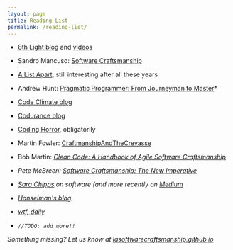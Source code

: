 ```yaml
---
layout: page
title: Reading List
permalink: /reading-list/
---
```


* [8th Light blog](https://blog.8thlight.com/) and [videos](https://vimeo.com/eighthlight)

* Sandro Mancuso: [Software Craftsmanship](https://leanpub.com/socra)

* [A List Apart](http://alistapart.com/blog), still interesting after all these years

* Andrew Hunt: [Pragmatic Programmer: From Journeyman to Master](http://www.amazon.com/The-Pragmatic-Programmer-Journeyman-Master/dp/020161622X)*

* [Code Climate blog](http://blog.codeclimate.com/)

* [Codurance blog](http://codurance.com/blog/)

* [Coding Horror](http://blog.codinghorror.com/), obligatorily

* Martin Fowler: [CraftmanshipAndTheCrevasse](http://martinfowler.com/bliki/CraftmanshipAndTheCrevasse.html)

* Bob Martin: <em>[Clean Code: A Handbook of Agile Software Craftsmanship](http://www.amazon.com/The-Pragmatic-Programmer-Journeyman-Master/dp/020161622X)

* Pete McBreen: [Software Craftsmanship: The New Imperative](http://www.amazon.com/Software-Craftsmanship-Imperative-Pete-McBreen/dp/0201733862)

* [Sara Chipps](http://girldeveloper.com/) on software (and more recently on [Medium](https://medium.com/@SaraJChipps)

* [Hanselman's blog](http://www.hanselman.com/blog)

* [wtf, daily](http://thedailywtf.com)

* <code>//TODO: add more!!</code>

Something missing? Let us know at <i class="fa fa-github"></i> [lasoftwarecraftsmanship.github.io](https://github.com/lasoftwarecraftsmanship/lasoftwarecraftsmanship.github.io)
